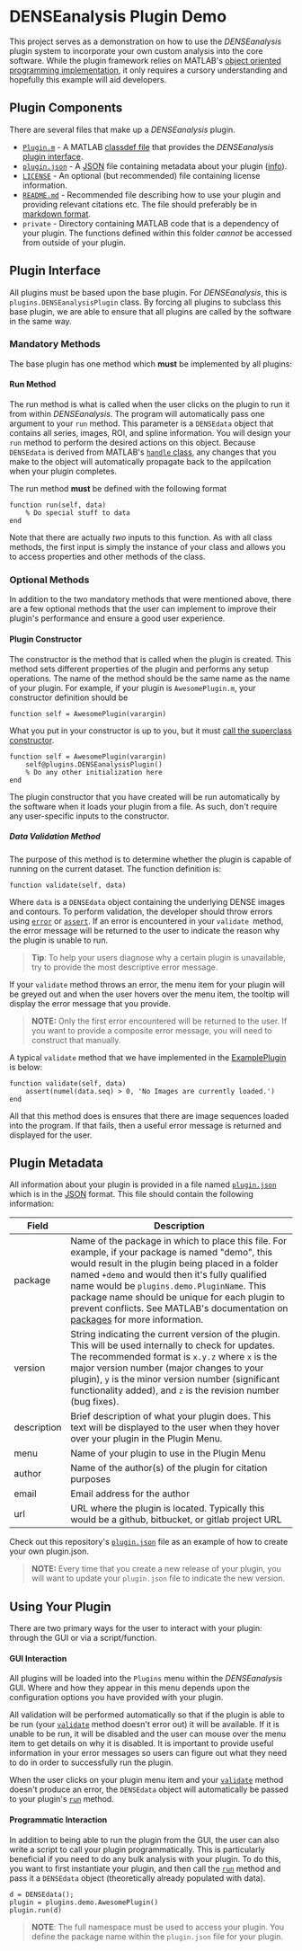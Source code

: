 # DENSEanalysis Plugin Demo
This project serves as a demonstration on how to use the *DENSEanalysis* plugin
system to incorporate your own custom analysis into the core software. While
the plugin framework relies on MATLAB's [object oriented programming
implementation](https://www.mathworks.com/help/matlab/object-oriented-programming.html),
it only requires a cursory understanding and hopefully this example will aid
developers.

## Plugin Components ##
There are several files that make up a *DENSEanalysis* plugin.

* [`Plugin.m`](ExamplePlugin.m) - A MATLAB [classdef
  file](http://www.mathworks.com/help/matlab/ref/classdef.html) that provides
  the *DENSEanalysis* [plugin interface](#plugin_interface).
* [`plugin.json`](plugin.json) - A [JSON](https://en.wikipedia.org/wiki/JSON)
  file containing metadata about your plugin ([info](#plugin_json)).
* [`LICENSE`](LICENSE) - An optional (but recommended) file containing license
  information.
* [`README.md`](README.md) - Recommended file describing how to use your plugin
  and providing relevant citations etc. The file should preferably be in
  [markdown format](https://en.wikipedia.org/wiki/Markdown).
* `private` - Directory containing MATLAB code that is a dependency of your
  plugin. The functions defined within this folder *cannot* be accessed from
  outside of your plugin.

<a name="plugin_interface"></a>
## Plugin Interface ##

All plugins must be based upon the base plugin. For *DENSEanalysis*, this is
`plugins.DENSEanalysisPlugin` class. By forcing all plugins to subclass this
base plugin, we are able to ensure that all plugins are called by the software
in the same way.

### Mandatory Methods ####
The base plugin has one method which **must** be implemented by all plugins:

<a name="run_method"></a>
#### Run Method ######

The run method is what is called when the user clicks on the plugin to run it
from within *DENSEanalysis*. The program will automatically pass one argument
to your `run` method. This parameter is a `DENSEdata` object that contains all
series, images, ROI, and spline information. You will design your `run` method
to perform the desired actions on this object. Because `DENSEdata` is derived
from MATLAB's [`handle`
class](http://www.mathworks.com/help/matlab/ref/handle-class.html), any changes
that you make to the object will automatically propagate back to the
appilcation when your plugin completes.

The run method **must** be defined with the following format

    function run(self, data)
        % Do special stuff to data
    end

Note that there are actually *two* inputs to this function. As with all class
methods, the first input is simply the instance of your class and allows you to
access properties and other methods of the class.

### Optional Methods ####

In addition to the two mandatory methods that were mentioned above, there are a
few optional methods that the user can implement to improve their plugin's
performance and ensure a good user experience.

#### Plugin Constructor #####

The constructor is the method that is called when the plugin is created.  This
method sets different properties of the plugin and performs any setup
operations. The name of the method should be the same name as the name of your
plugin. For example, if your plugin is `AwesomePlugin.m`, your constructor
definition should be

    function self = AwesomePlugin(varargin)

What you put in your constructor is up to you, but it must [call the superclass
constructor](https://www.mathworks.com/help/matlab/matlab_oop/calling-superclass-methods-on-subclass-objects.html).

    function self = AwesomePlugin(varargin)
        self@plugins.DENSEanalysisPlugin()
        % Do any other initialization here
    end

The plugin constructor that you have created will be run automatically by the
software when it loads your plugin from a file. As such, don't require any
user-specific inputs to the constructor.

<a name="data_validation"></a>
##### Data Validation Method #####

The purpose of this method is to determine whether the plugin is capable of
running on the current dataset. The function definition is:

    function validate(self, data)

Where `data` is a `DENSEdata` object containing the underlying DENSE images and
contours. To perform validation, the developer should throw errors using
[`error`](http://www.mathworks.com/help/matlab/ref/error.html) or
[`assert`](http://www.mathworks.com/help/matlab/ref/assert.html). If an error
is encountered in your `validate `method, the error message will be returned to
the user to indicate the reason why the plugin is unable to run.

>**Tip**: To help your users diagnose why a certain plugin is unavailable, try
>to provide the most descriptive error message.

If your `validate` method throws an error, the menu item for your plugin will
be greyed out and when the user hovers over the menu item, the tooltip will
display the error message that you provide.

>**NOTE:** Only the first error encountered will be returned to the  user. If
>you want to provide a composite error message, you will need to construct that
>manually.

A typical `validate` method that we have implemented in the
[ExamplePlugin](ExamplePlugin.m) is below:

    function validate(self, data)
        assert(numel(data.seq) > 0, 'No Images are currently loaded.')
    end

All that this method does is ensures that there are image sequences loaded into
the program. If that fails, then a useful error message is returned and
displayed for the user.

## Plugin Metadata ##

All information about your plugin is provided in a file named
[`plugin.json`](plugin.json) which is in the
[JSON](https://en.wikipedia.org/wiki/JSON) format. This file should contain the
following information:

| Field                 | Description                                     |
|-----------------------|-------------------------------------------------|
| package               | Name of the package in which to place this file. For example, if your package is named "demo", this would result in the plugin being placed in a folder named `+demo` and would then it's fully qualified name would be `plugins.demo.PluginName`. This package name should be unique for each plugin to prevent conflicts. See MATLAB's documentation on [packages](http://www.mathworks.com/help/matlab/matlab_oop/scoping-classes-with-packages.html) for more information. |
| version               | String indicating the current version of the plugin. This will be used internally to check for updates. The recommended format is `x.y.z` where `x` is the major version number (major changes to your plugin), `y` is the minor version number (significant functionality added), and `z` is the revision number (bug fixes). |
| description           | Brief description of what your plugin does. This text will be displayed to the user when they hover over your plugin in the Plugin Menu. |
| menu                  | Name of your plugin to use in the Plugin Menu |
| author                | Name of the author(s) of the plugin for citation purposes |
| email                 | Email address for the author |
| url                   | URL where the plugin is located. Typically this would be a github, bitbucket, or gitlab project URL

Check out this repository's [`plugin.json`](plugin.json) file as an example of
how to create your own plugin.json.

>**NOTE:** Every time that you create a new release of your plugin, you will
>want to update your `plugin.json` file to indicate the new version.

## Using Your Plugin ##
There are two primary ways for the user to interact with your plugin: through
the GUI or via a script/function.

#### GUI Interaction ####
All plugins will be loaded into the `Plugins` menu within the *DENSEanalysis*
GUI. Where and how they appear in this menu depends upon the configuration
options you have provided with your plugin.

All validation will be performed automatically so that if the plugin is able to
be run (your [`validate`](#data_validation) method doesn't error out) it will
be available. If it is unable to be run, it will be disabled and the user can
mouse over the menu item to get details on why it is disabled. It is important
to provide useful information in your error messages so users can figure out
what they need to do in order to successfully run the plugin.

When the user clicks on your plugin menu item and your
[`validate`](#data_validation) method doesn't produce an error, the `DENSEdata`
object will automatically be passed to your plugin's [`run`](#run_method)
method.

#### Programmatic Interaction ####

In addition to being able to run the plugin from the GUI, the user can also
write a script to call your plugin programmatically. This is particularly
beneficial if you need to do any bulk analysis with your plugin. To do this,
you want to first instantiate your plugin, and then call the
[`run`](#run_method) method and pass it a `DENSEdata` object (theoretically
already populated with data).

    d = DENSEdata();
    plugin = plugins.demo.AwesomePlugin()
    plugin.run(d)

>**NOTE**: The full namespace must be used to access your plugin. You define
the package name within the `plugin.json` file for your plugin.
